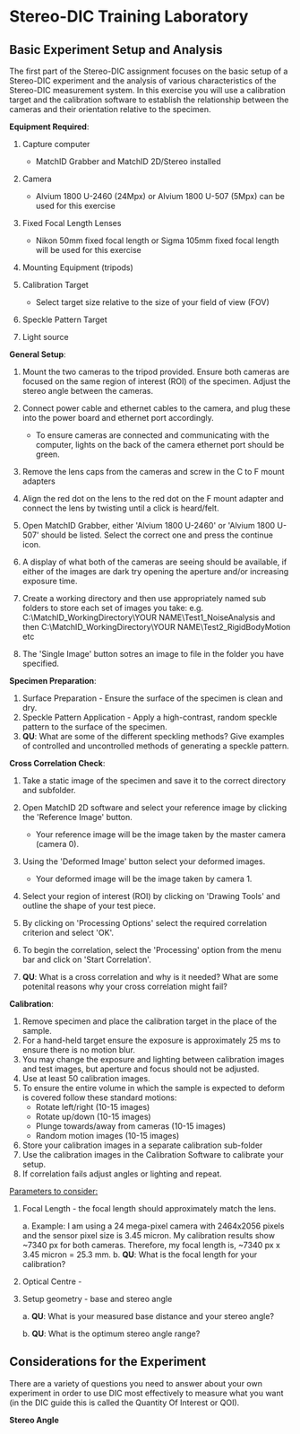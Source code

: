 # Stereo-DIC Training Laboratory
## Basic Experiment Setup and Analysis
The first part of the Stereo-DIC assignment focuses on the basic setup of a Stereo-DIC experiment and the analysis of various characteristics of the Stereo-DIC measurement system. In this exercise you will use a calibration target and the calibration software to establish the relationship between the cameras and their orientation relative to the specimen.

**Equipment Required**:
1. Capture computer
       
   * MatchID Grabber and MatchID 2D/Stereo installed    
2. Camera

   * Alvium 1800 U-2460 (24Mpx) or Alvium 1800 U-507 (5Mpx) can be used for this exercise
3.  Fixed Focal Length Lenses

    * Nikon 50mm fixed focal length or Sigma 105mm fixed focal length will be used for this exercise

4.  Mounting Equipment (tripods)
5.  Calibration Target
    
    * Select target size relative to the size of your field of view (FOV)
6. Speckle Pattern Target
7. Light source


**General Setup**:

1. Mount the two cameras to the tripod provided. Ensure both cameras are focused on the same region of interest (ROI) of the specimen.  Adjust the stereo angle between the cameras.
2. Connect power cable and ethernet cables to the camera, and plug these into the power board and ethernet port accordingly.

    * To ensure cameras are connected and communicating with the computer, lights on the back of the camera ethernet port should be green.

3. Remove the lens caps from the cameras and screw in the C to F mount adapters  
4. Align the red dot on the lens to the red dot on the F mount adapter and connect the lens by twisting until a click is heard/felt.
5. Open MatchID Grabber, either 'Alvium 1800 U-2460' or 'Alvium 1800 U-507' should be listed. Select the correct one and press the continue icon.
6. A display of what both of the cameras are seeing should be available, if either of the images are dark try opening the aperture and/or increasing exposure time.
7. Create a working directory and then use appropriately named sub folders to store each set of images you take: e.g. C:\MatchID_WorkingDirectory\YOUR NAME\Test1_NoiseAnalysis and then C:\MatchID_WorkingDirectory\YOUR NAME\Test2_RigidBodyMotion etc
8. The 'Single Image' button sotres an image to file in the folder you have specified.


**Specimen Preparation**:
1. Surface Preparation - Ensure the surface of the specimen is clean and dry.
2. Speckle Pattern Application - Apply a high-contrast, random speckle pattern to the surface of the specimen.
3. **QU**: What are some of the different speckling methods? Give examples of controlled and uncontrolled methods of generating a speckle pattern.

**Cross Correlation Check**:

1. Take a static image of the specimen and save it to the correct directory and subfolder.
2. Open MatchID 2D software and select your reference image by clicking the 'Reference Image' button.

    * Your reference image will be the image taken by the master camera (camera 0).
3. Using the 'Deformed Image' button select your deformed images. 
    * Your deformed image will be the image taken by camera 1.
 
4. Select your region of interest (ROI) by clicking on 'Drawing Tools' and outline the shape of your test piece.     
5. By clicking on 'Processing Options' select the required correlation criterion and select 'OK'.
6. To begin the correlation, select the 'Processing' option from the menu bar and click on 'Start Correlation'.
7. **QU**: What is a cross correlation and why is it needed? What are some potenital reasons why your cross correlation might fail?

**Calibration**:

1. Remove specimen and place the calibration target in the place of the sample. 
2. For a hand-held target ensure the exposure is approximately 25 ms to ensure there is no motion blur.
3. You may change the exposure and lighting between calibration images and test images, but aperture and focus should not be adjusted.
4. Use at least 50 calibration images. 
5. To ensure the entire volume in which the sample is expected to deform is covered follow these standard motions:
    * Rotate left/right (10-15 images)
    * Rotate up/down (10-15 images)
    * Plunge towards/away from cameras (10-15 images)
    * Random motion images (10-15 images)  
6. Store your calibration images in a separate calibration sub-folder    
7. Use the calibration images in the Calibration Software to calibrate your setup.
8. If correlation fails adjust angles or lighting and repeat.

<u>Parameters to consider:</u>

1. Focal Length - the focal length should approximately match the lens.

   a. Example: I am using a 24 mega-pixel camera with 2464x2056 pixels and the sensor pixel size is 3.45 micron. My calibration results show ~7340 px for both cameras. Therefore, my focal length is, ~7340 px x 3.45 micron = 25.3 mm.
   b. **QU**: What is the focal length for your calibration?

2. Optical Centre - 
3. Setup geometry - base and stereo angle

   a. **QU**: What is your measured base distance and your stereo angle? 

   b. **QU**: What is the optimum stereo angle range?














## Considerations for the Experiment
There are a variety of questions you need to answer about your own experiment in order to use DIC most effectively to measure what you want (in the DIC guide this is called the Quantity Of Interest or QOI).


**Stereo Angle**